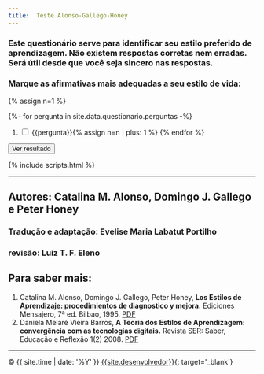 ```yaml
---
title:  Teste Alonso-Gallego-Honey
---
```


### Este questionário serve para identificar seu estilo preferido de aprendizagem. Não existem respostas corretas nem erradas. Será útil desde que você seja sincero nas respostas.

### Marque as afirmativas mais adequadas a seu estilo de vida:

{% assign n=1 %}

{%- for pergunta in site.data.questionario.perguntas -%}
1. <input type="checkbox" id="ponto{{n}}"><label> {{pergunta}}</label>{% assign n=n | plus: 1 %}
{% endfor %}

<button type="button" id='calcular' class='btn' onclick="analisar()">Ver resultado</button>

<div id="result"></div>
<div id="canvasdiv" hidden><canvas id="myChart" width="200" height="200"></canvas></div>

<button type="button" id='limpar' class='btn' onclick="limpar()" hidden>Recomeçar</button>


<script src="{{site.baseurl}}/js/chart.js"></script>
{% include scripts.html %}

---

## Autores: Catalina M. Alonso, Domingo J. Gallego e Peter Honey

### Tradução e adaptação: Evelise Maria Labatut Portilho
### revisão: Luiz T. F. Eleno

## Para saber mais:

1. Catalina M. Alonso, Domingo J. Gallego, Peter Honey, **Los Estilos de Aprendizaje: procedimientos de diagnostico y mejora.** Ediciones Mensajero, 7ª ed. Bilbao, 1995. <a type="button" class='btn' href="{{site.baseurl}}/assets/EstilosLibro.pdf">PDF</a>
2. Daniela Melaré Vieira Barros, **A Teoria dos Estilos de Aprendizagem: convergência com as tecnologias digitais.** Revista SER: Saber, Educação e Reflexão 1(2) 2008. <a type="button" class='btn' href="{{site.baseurl}}/assets/70-228-1-PB 2.pdf">PDF</a>

---

© {{ site.time | date: '%Y' }} [{{site.desenvolvedor}}]({{site.devurl}}){: target='_blank'}
